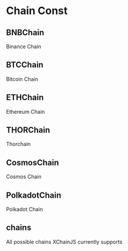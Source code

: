 # Chain Const

<!-- Generated by documentation.js. Update this documentation by updating the source code. -->

## BNBChain

Binance Chain

## BTCChain

Bitcoin Chain

## ETHChain

Ethereum Chain

## THORChain

Thorchain

## CosmosChain

Cosmos Chain

## PolkadotChain

Polkadot Chain

## chains

All possible chains XChainJS currently supports
